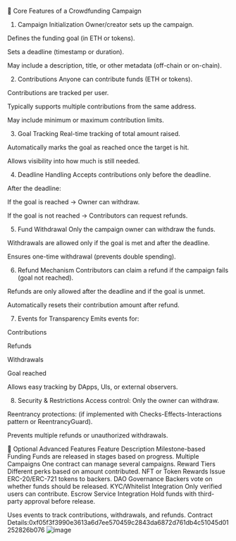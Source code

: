 🌟 Core Features of a Crowdfunding Campaign
1. Campaign Initialization
Owner/creator sets up the campaign.

Defines the funding goal (in ETH or tokens).

Sets a deadline (timestamp or duration).

May include a description, title, or other metadata (off-chain or on-chain).

2. Contributions
Anyone can contribute funds (ETH or tokens).

Contributions are tracked per user.

Typically supports multiple contributions from the same address.

May include minimum or maximum contribution limits.

3. Goal Tracking
Real-time tracking of total amount raised.

Automatically marks the goal as reached once the target is hit.

Allows visibility into how much is still needed.

4. Deadline Handling
Accepts contributions only before the deadline.

After the deadline:

If the goal is reached → Owner can withdraw.

If the goal is not reached → Contributors can request refunds.

5. Fund Withdrawal
Only the campaign owner can withdraw the funds.

Withdrawals are allowed only if the goal is met and after the deadline.

Ensures one-time withdrawal (prevents double spending).

6. Refund Mechanism
Contributors can claim a refund if the campaign fails (goal not reached).

Refunds are only allowed after the deadline and if the goal is unmet.

Automatically resets their contribution amount after refund.

7. Events for Transparency
Emits events for:

Contributions

Refunds

Withdrawals

Goal reached

Allows easy tracking by DApps, UIs, or external observers.

8. Security & Restrictions
Access control: Only the owner can withdraw.

Reentrancy protections: (if implemented with Checks-Effects-Interactions pattern or ReentrancyGuard).

Prevents multiple refunds or unauthorized withdrawals.

🚀 Optional Advanced Features
Feature	Description
Milestone-based Funding	Funds are released in stages based on progress.
Multiple Campaigns	One contract can manage several campaigns.
Reward Tiers	Different perks based on amount contributed.
NFT or Token Rewards	Issue ERC-20/ERC-721 tokens to backers.
DAO Governance	Backers vote on whether funds should be released.
KYC/Whitelist Integration	Only verified users can contribute.
Escrow Service Integration	Hold funds with third-party approval before release.

Uses events to track contributions, withdrawals, and refunds.
Contract Details:0xf05f3f3990e3613a6d7ee570459c2843da6872d761db4c51045d01252826b076
![image](https://github.com/user-attachments/assets/3d0d4837-1e0a-45b7-bf8f-8eebddc2b439)

